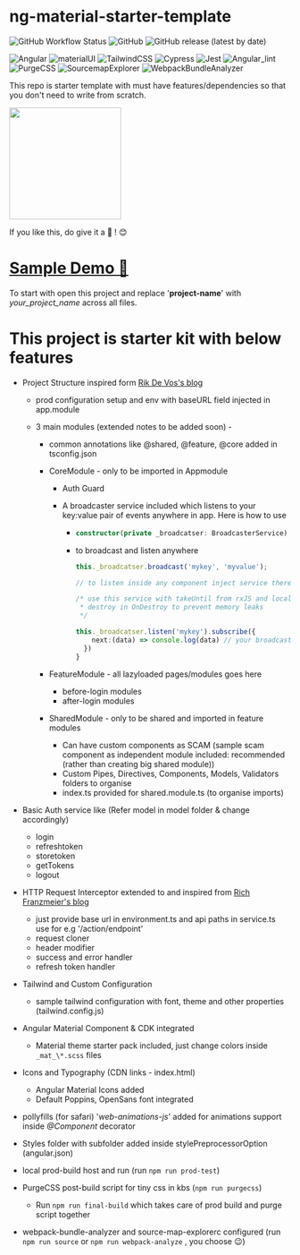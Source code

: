 # ng-material-starter-template

![GitHub Workflow Status](https://img.shields.io/github/workflow/status/sardapv/angular-material-starter-template/Lint-Tests-CypressTests-Build-Purgecss-Deploy?label=Lint-JestTests-CypressTests-Build-Purgecss-Deploy) ![GitHub](https://img.shields.io/github/license/sardapv/ng-material-starter-template) ![GitHub release (latest by date)](https://img.shields.io/github/v/release/sardapv/angular-material-starter-template)

![Angular](https://img.shields.io/badge/Angular-12.0.0-red) ![materialUI](https://img.shields.io/badge/angular--material-12.0.0-blue) ![TailwindCSS](https://img.shields.io/badge/tailwindcss-2.1.2-%2306B6D4) ![Cypress](https://img.shields.io/badge/cypress-7.5.0-%23012) ![Jest](https://img.shields.io/badge/jest-27.0.4-%2316C213) ![Angular_lint](https://img.shields.io/badge/angular--eslint-12.0.1-important) ![PurgeCSS](https://img.shields.io/badge/postbuild%20purgecss-4.0.3-blueviolet) ![SourcemapExplorer](https://img.shields.io/badge/source--map--explorer-2.5.2-ff69b4) ![WebpackBundleAnalyzer](https://img.shields.io/badge/webpack--bundle--analyzer-4.4.1-yellow)

This repo is starter template with must have features/dependencies so that you don't need to write from scratch.

<img src="https://user-images.githubusercontent.com/14892874/119226913-1e386e00-bb29-11eb-8d54-d64ce453f5f6.png" width="200" height="200">

If you like this, do give it a 🌟 ! 😊

# [Sample Demo 🚀](https://sardapv.github.io/ng-material-starter-template/)

To start with open this project and replace '**project-name**' with _your_project_name_ across all files.

# This project is starter kit with below features

- Project Structure inspired form [Rik De Vos's blog](https://medium.com/dev-jam/5-tips-best-practices-to-organize-your-angular-project-e900db08702e)

  - prod configuration setup and env with baseURL field injected in app.module
  - 3 main modules (extended notes to be added soon) -

    - common annotations like @shared, @feature, @core added in tsconfig.json
    - CoreModule - only to be imported in Appmodule

      - Auth Guard
      - A broadcaster service included which listens to your key:value pair of events anywhere in app. Here is how to use

        - ```ts
          constructor(private _broadcatser: BroadcasterService) {}
          ```
        - to broadcast and listen anywhere

          ```ts
          this._broadcatser.broadcast('mykey', 'myvalue');

          // to listen inside any component inject service there and do simply below

          /* use this service with takeUntil from rxJS and local Subject &
           * destroy in OnDestroy to prevent memory leaks
           */

          this._broadcatser.listen('mykey').subscribe({
              next:(data) => console.log(data) // your broadcasted value
            })
          }
          ```

    - FeatureModule - all lazyloaded pages/modules goes here

      - before-login modules
      - after-login modules

    - SharedModule - only to be shared and imported in feature modules

      - Can have custom components as SCAM
        (sample scam component as independent module included: recommended (rather than creating big shared module))
      - Custom Pipes, Directives, Components, Models, Validators folders to organise
      - index.ts provided for shared.module.ts (to organise imports)

- Basic Auth service like (Refer model in model folder & change accordingly)

  - login
  - refreshtoken
  - storetoken
  - getTokens
  - logout

- HTTP Request Interceptor extended to and inspired from [Rich Franzmeier's blog](https://www.intertech.com/author/rich-franzmeier/ 'Posts by Rich Franzmeier')

  - just provide base url in environment.ts and api paths in service.ts use for e.g '/action/endpoint'
  - request cloner
  - header modifier
  - success and error handler
  - refresh token handler

- Tailwind and Custom Configuration

  - sample tailwind configuration with font, theme and other properties (tailwind.config.js)

- Angular Material Component & CDK integrated

  - Material theme starter pack included, just change colors inside `_mat_\*.scss` files

- Icons and Typography (CDN links - index.html)

  - Angular Material Icons added
  - Default Poppins, OpenSans font integrated

- pollyfills (for safari) '_web-animations-js_' added for animations support inside _@Component_ decorator
- Styles folder with subfolder added inside stylePreprocessorOption (angular.json)
- local prod-build host and run (run `npm run prod-test`)
- PurgeCSS post-build script for tiny css in kbs (`npm run purgecss`)

  - Run `npm run final-build` which takes care of prod build and purge script together

- webpack-bundle-analyzer and source-map-explorerc configured (run `npm run source` or `npm run webpack-analyze` , you choose 😉)
